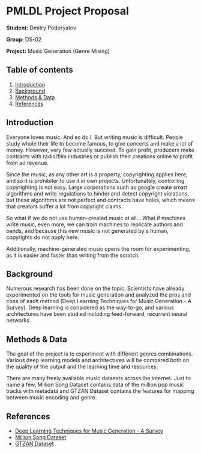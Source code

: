 
# PMLDL Project Proposal

**Student:** Dmitry Podpryatov  
  
**Group:** DS-02  
  
**Project:** Music Generation (Genre Mixing)
  
## Table of contents  
  
1. [Introduction](#introduction)  
2. [Background](#background)  
3. [Methods & Data](#methods-&-data)
4. [References](#references)
  
## Introduction

Everyone loves music. And so do I. But writing music is difficult. People study whole their life to become famous, to give concerts and make a lot of money. However, very few actually succeed. To gain profit, producers make contracts with radio/film industries or publish their creations online to profit from ad revenue. 

Since the music, as any other art is a property, copyrighting applies here, and so it is prohibiter to use it in own projects. Unfortunately, controlling copyrighting is not easy. Large corporations such as google create smart algorithms and write regulations to hinder and detect copyright violations, but these algorithms are not perfect and contracts have holes, which means that creators suffer a lot from copyright claims. 

So what if we do not use human-created music at all... What if machines write music, even more, we can train machines to replicate authors and bands, and because this new music is not generated by a human, copyrights do not apply here.

Additionally, machine-generated music opens the room for experimenting, as it is easier and faster than writing from the scratch.

## Background

Numerous research has been done on the topic. Scientists have already experimented on the tools for music generation and analyzed the pros and cons of each method (Deep Learning Techniques for Music Generation - A Survey). Deep learning is considered as the way-to-go, and various architectures have been studied including feed-forward, recurrent neural networks.

## Methods & Data

The goal of the project is to experiment with different genres combinations. Various deep learning models and architectures will be compared both on the quality of the output and the learning time and resources.

There are many freely available music datasets across the internet. Just to name a few, Million Song Dataset contains data of the million pop music tracks with metadata and GTZAN Dataset contains the features for mapping between music encoding and genre.

## References

* [Deep Learning Techniques for Music Generation - A Survey](https://arxiv.org/abs/1709.01620)
* [Million Song Dataset](http://millionsongdataset.com/)
* [GTZAN Dataset](https://www.kaggle.com/andradaolteanu/gtzan-dataset-music-genre-classification)
